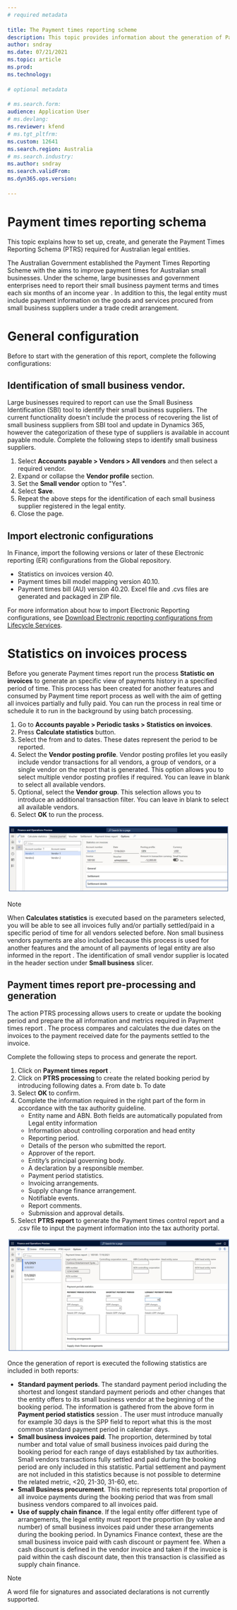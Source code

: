 ```yaml
---
# required metadata

title: The Payment times reporting scheme
description: This topic provides information about the generation of Payment time reporting scheme for Australia. The PTRS is a report that large legal entities submit to the Australian tax authority to report on their payment terms and practices to small business suppliers
author: sndray
ms.date: 07/21/2021
ms.topic: article
ms.prod: 
ms.technology: 

# optional metadata

# ms.search.form: 
audience: Application User
# ms.devlang: 
ms.reviewer: kfend
# ms.tgt_pltfrm: 
ms.custom: 12641
ms.search.region: Australia
# ms.search.industry: 
ms.author: sndray
ms.search.validFrom: 
ms.dyn365.ops.version:

---
```


# Payment times reporting schema

This topic explains how to set up, create, and generate the Payment Times Reporting Schema (PTRS) required for Australian legal entities.

The Australian Government established the Payment Times Reporting Scheme with the aims to improve payment times for Australian small businesses. Under the scheme, large businesses and government enterprises need to report their small business payment terms and times each six months of an income year . In addition to this, the legal entity must include payment information on the goods and services procured from small business suppliers under a trade credit arrangement.

# General configuration
Before to start with the generation of this report, complete the following configurations:

## Identification of small business vendor. 
Large businesses required to report can use the Small Business Identification (SBI) tool to identify their small business suppliers. The current functionality doesn't include the process of recovering the list of small business suppliers from SBI tool and update in Dynamics 365, however the categorization of these type of suppliers is available in account payable module. Complete the following steps to identify small business suppliers.

1. Select **Accounts payable > Vendors > All vendors**  and then select a required vendor.
2. Expand or collapse the **Vendor profile** section.
3. Set the **Small vendor** option to  "Yes".
4. Select **Save**.
5. Repeat the above steps for the identification of each small business supplier registered in the legal entity.
6. Close the page.

## Import electronic configurations

In Finance, import the following versions or later of these Electronic reporting (ER) configurations from the Global repository. 

- Statistics on invoices version 40.
- Payment times bill model mapping version 40.10.
- Payment times bill (AU) version 40.20. Excel file and .cvs files are generated and packaged in ZIP file.

For more information about how to import Electronic Reporting configurations, see [Download Electronic reporting configurations from Lifecycle Services](../../fin-ops-core/dev-itpro/analytics/download-electronic-reporting-configuration-lcs.md).

# Statistics on invoices process
Before you generate Payment times report  run the process **Statistic on invoices** to generate an specific view of payments history in a specified period of time. This process has been created for another features and consumed by Payment time report process as well with the aim of getting all invoices partially and fully paid. You can run the process in real time or schedule it to run in the background by using batch processing.

1. Go to **Accounts payable > Periodic tasks > Statistics on invoices**.
2. Press **Calculate statistics** button.
3. Select the from and to dates. These dates represent the period to be reported. 
4. Select the **Vendor posting profile**. Vendor posting profiles let you easily include vendor transactions for all vendors, a group of vendors, or a single vendor on the report that is generated. This option allows you to select multiple vendor posting profiles if required. You can leave in blank to select all available vendors.
5. Optional, select the **Vendor group**. This selection allows you to introduce an additional transaction filter. You can leave in blank to select all available vendors.
6. Select **OK** to run the process.

![Statistics on invoices form.](media/apac-aus-payment-times-reporting-01.JPG)


> [!NOTE]
> When **Calculates statistics** is executed based on the parameters selected, you will be able to see all invoices fully and/or partially settled/paid in a specific period of time for all vendors selected before. Non small business vendors payments are also included because this process is used for another features and the amount of all payments of legal entity are also informed in the report . The identification of small vendor supplier is located in the header section under **Small business** slicer.

## Payment times report pre-processing and generation
The action PTRS processing allows users to create or update the booking period and prepare the all information and metrics required in Payment times report . The process compares and calculates the due dates on the invoices to the payment received date for the payments settled to the invoice. 

Complete the following steps to process and generate the report.
1. Click on **Payment times report** .
2. Click on **PTRS processing** to create the related booking period by introducing following dates
  a. From date
  b. To date
3. Select **OK** to confirm.
4. Complete the information required in the right part of the form  in accordance with the tax authority guideline.
   - Entity name and ABN. Both fields are automatically populated from Legal entity information
   - Information about controlling corporation and head entity
   - Reporting period.
   - Details of the person who submitted the report.
   - Approver of the report.
   - Entity’s principal governing body.
   - A declaration by a responsible member.
   - Payment period statistics.
   - Invoicing arrangements.
   - Supply change finance arrangement.
   - Notifiable events.
   - Report comments.
   - Submission and approval details.
5. Select **PTRS report**  to generate the Payment times control report and a .csv file to input the payment information into the tax authority portal.

![PTRS form.](media/apac-aus-payment-times-reporting-02.JPG)

Once the generation of report is executed the following statistics are included in both reports:

- **Standard payment periods**. The standard payment period including the shortest and longest standard payment periods and other changes that the entity offers to its small business vendor at the beginning of the booking period. The information is gathered from the above form in **Payment period statistics** session . The user must introduce manually for example 30 days is the SPP  field to report  what this is the most common standard payment period in calendar days.
- **Small business invoices paid**. The proportion, determined by total number and total value of small business invoices paid during the booking period for each range of days established by tax authorities.  Small vendors transactions fully settled and paid during the booking period are only included in this statistic. Partial settlement and payment are not included in this statistics because is not possible to determine the related metric, <20, 21-30, 31-60, etc.
- **Small Business procurement**. This metric represents total proportion of all invoice payments during the booking period  that was from small business vendors compared to all invoices paid. 
- **Use of supply chain finance**. If the legal entity offer different type of arrangements, the legal entity must report the proportion (by value and number) of small business invoices paid under these arrangements during the booking period. In Dynamics Finance context, these are the small business invoice paid with cash discount or payment fee. When a cash discount is defined in the vendor invoice and taken if the invoice is paid within the cash discount date, then this transaction is classified as supply chain finance.
		
> [!NOTE]
> A word file for signatures and associated declarations is not currently supported.
